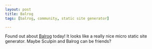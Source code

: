 ```yaml
---
layout: post
title: Balrog
tags: [balrog, community, static site generator]

---
```

Found out about [Balrog](http://github.com/igorw/balrog) today! It looks
like a really nice micro static site generator. Maybe Sculpin and Balrog
can be friends?
